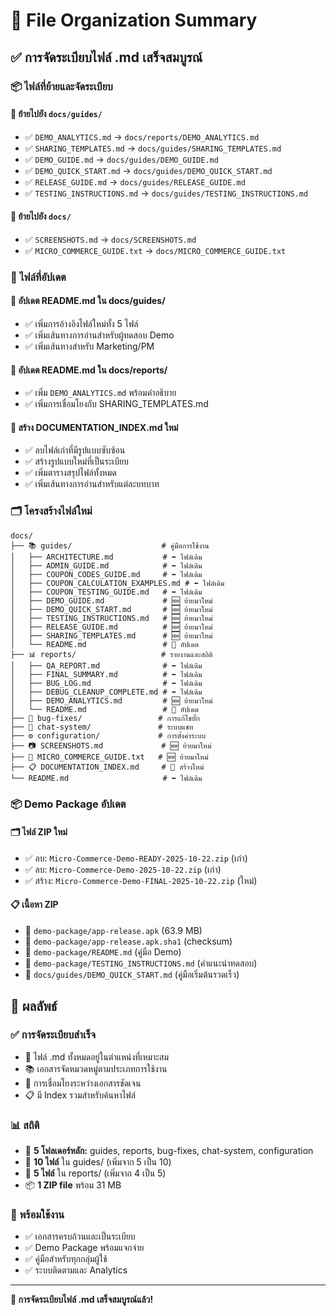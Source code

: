 # 📁 File Organization Summary

## ✅ การจัดระเบียบไฟล์ .md เสร็จสมบูรณ์

### 📦 ไฟล์ที่ย้ายและจัดระเบียบ

#### 🚚 ย้ายไปยัง `docs/guides/`
- ✅ `DEMO_ANALYTICS.md` → `docs/reports/DEMO_ANALYTICS.md`
- ✅ `SHARING_TEMPLATES.md` → `docs/guides/SHARING_TEMPLATES.md`
- ✅ `DEMO_GUIDE.md` → `docs/guides/DEMO_GUIDE.md`
- ✅ `DEMO_QUICK_START.md` → `docs/guides/DEMO_QUICK_START.md`
- ✅ `RELEASE_GUIDE.md` → `docs/guides/RELEASE_GUIDE.md`
- ✅ `TESTING_INSTRUCTIONS.md` → `docs/guides/TESTING_INSTRUCTIONS.md`

#### 🚚 ย้ายไปยัง `docs/`
- ✅ `SCREENSHOTS.md` → `docs/SCREENSHOTS.md`
- ✅ `MICRO_COMMERCE_GUIDE.txt` → `docs/MICRO_COMMERCE_GUIDE.txt`

### 📝 ไฟล์ที่อัปเดต

#### 🔄 อัปเดต README.md ใน docs/guides/
- ✅ เพิ่มการอ้างอิงไฟล์ใหม่ทั้ง 5 ไฟล์
- ✅ เพิ่มเส้นทางการอ่านสำหรับผู้ทดสอบ Demo
- ✅ เพิ่มเส้นทางสำหรับ Marketing/PM

#### 🔄 อัปเดต README.md ใน docs/reports/
- ✅ เพิ่ม `DEMO_ANALYTICS.md` พร้อมคำอธิบาย
- ✅ เพิ่มการเชื่อมโยงกับ SHARING_TEMPLATES.md

#### 🔄 สร้าง DOCUMENTATION_INDEX.md ใหม่
- ✅ ลบไฟล์เก่าที่มีรูปแบบซับซ้อน
- ✅ สร้างรูปแบบใหม่ที่เป็นระเบียบ
- ✅ เพิ่มตารางสรุปไฟล์ทั้งหมด
- ✅ เพิ่มเส้นทางการอ่านสำหรับแต่ละบทบาท

### 🗂️ โครงสร้างไฟล์ใหม่

```
docs/
├── 📚 guides/                    # คู่มือการใช้งาน
│   ├── ARCHITECTURE.md           # ⬅️ ไฟล์เดิม
│   ├── ADMIN_GUIDE.md            # ⬅️ ไฟล์เดิม
│   ├── COUPON_CODES_GUIDE.md     # ⬅️ ไฟล์เดิม
│   ├── COUPON_CALCULATION_EXAMPLES.md # ⬅️ ไฟล์เดิม
│   ├── COUPON_TESTING_GUIDE.md   # ⬅️ ไฟล์เดิม
│   ├── DEMO_GUIDE.md             # 🆕 ย้ายมาใหม่
│   ├── DEMO_QUICK_START.md       # 🆕 ย้ายมาใหม่
│   ├── TESTING_INSTRUCTIONS.md   # 🆕 ย้ายมาใหม่
│   ├── RELEASE_GUIDE.md          # 🆕 ย้ายมาใหม่
│   ├── SHARING_TEMPLATES.md      # 🆕 ย้ายมาใหม่
│   └── README.md                 # 🔄 อัปเดต
├── 📊 reports/                   # รายงานและสถิติ
│   ├── QA_REPORT.md              # ⬅️ ไฟล์เดิม
│   ├── FINAL_SUMMARY.md          # ⬅️ ไฟล์เดิม
│   ├── BUG_LOG.md                # ⬅️ ไฟล์เดิม
│   ├── DEBUG_CLEANUP_COMPLETE.md # ⬅️ ไฟล์เดิม
│   ├── DEMO_ANALYTICS.md         # 🆕 ย้ายมาใหม่
│   └── README.md                 # 🔄 อัปเดต
├── 🐛 bug-fixes/                 # การแก้ไขบั๊ก
├── 💬 chat-system/               # ระบบแชท
├── ⚙️ configuration/             # การตั้งค่าระบบ
├── 📷 SCREENSHOTS.md             # 🆕 ย้ายมาใหม่
├── 📖 MICRO_COMMERCE_GUIDE.txt   # 🆕 ย้ายมาใหม่
├── 📋 DOCUMENTATION_INDEX.md     # 🔄 สร้างใหม่
└── README.md                     # ⬅️ ไฟล์เดิม
```

### 📦 Demo Package อัปเดต

#### 🗂️ ไฟล์ ZIP ใหม่
- ✅ ลบ: `Micro-Commerce-Demo-READY-2025-10-22.zip` (เก่า)
- ✅ ลบ: `Micro-Commerce-Demo-2025-10-22.zip` (เก่า)
- ✅ สร้าง: `Micro-Commerce-Demo-FINAL-2025-10-22.zip` (ใหม่)

#### 📋 เนื้อหา ZIP
- 📱 `demo-package/app-release.apk` (63.9 MB)
- 📱 `demo-package/app-release.apk.sha1` (checksum)
- 📖 `demo-package/README.md` (คู่มือ Demo)
- 🧪 `demo-package/TESTING_INSTRUCTIONS.md` (คำแนะนำทดสอบ)
- 🚀 `docs/guides/DEMO_QUICK_START.md` (คู่มือเริ่มต้นรวดเร็ว)

## 🎯 ผลลัพธ์

### ✅ การจัดระเบียบสำเร็จ
- 📁 ไฟล์ .md ทั้งหมดอยู่ในตำแหน่งที่เหมาะสม
- 📚 เอกสารจัดหมวดหมู่ตามประเภทการใช้งาน
- 🔗 การเชื่อมโยงระหว่างเอกสารชัดเจน
- 📋 มี Index รวมสำหรับค้นหาไฟล์

### 📊 สถิติ
- 📁 **5 โฟลเดอร์หลัก:** guides, reports, bug-fixes, chat-system, configuration
- 📄 **10 ไฟล์** ใน guides/ (เพิ่มจาก 5 เป็น 10)
- 📄 **5 ไฟล์** ใน reports/ (เพิ่มจาก 4 เป็น 5)
- 📦 **1 ZIP file** พร้อม 31 MB

### 🚀 พร้อมใช้งาน
- ✅ เอกสารครบถ้วนและเป็นระเบียบ
- ✅ Demo Package พร้อมแจกจ่าย
- ✅ คู่มือสำหรับทุกกลุ่มผู้ใช้
- ✅ ระบบติดตามและ Analytics

---

**🎉 การจัดระเบียบไฟล์ .md เสร็จสมบูรณ์แล้ว!**